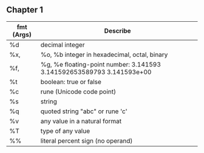 ## Chapter 1
fmt (Args) | Describe
------------ | -------------
%d | decimal integer 
%x, | %o, %b integer in hexadecimal, octal, binary 
%f, | %g, %e floating-point number: 3.141593 3.141592653589793 3.141593e+00 
%t | boolean: true or false 
%c | rune (Unicode code point) 
%s | string 
%q | quoted string "abc" or rune 'c' 
%v | any value in a natural format 
%T | type of any value 
%% | literal percent sign (no operand)

